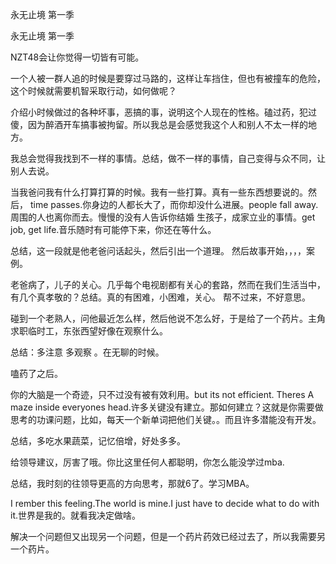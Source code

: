 

永无止境 第一季

永无止境 第一季

NZT48会让你觉得一切皆有可能。

一个人被一群人追的时候是要穿过马路的，这样让车挡住，但也有被撞车的危险，这个时候就需要机智采取行动，如何做呢？

 介绍小时候做过的各种坏事，恶搞的事，说明这个人现在的性格。磕过药，犯过傻，因为醉酒开车搞事被拘留。所以我总是会感觉我这个人和别人不太一样的地方。

我总会觉得我找到不一样的事情。总结，做不一样的事情，自己变得与众不同，让别人去说。

当我爸问我有什么打算打算的时候。我有一些打算。真有一些东西想要说的。然后， time passes.你身边的人都长大了，而你却没什么进展。people fall away. 周围的人也离你而去。慢慢的没有人告诉你结婚  生孩子，成家立业的事情。get job, get life.音乐随时有可能停下来，你还在等什么。

总结，这一段就是他老爸问话起头，然后引出一个道理。 然后故事开始，，，，案例。


老爸病了，儿子的关心。几乎每个电视剧都有关心的套路，然而在我们生活当中，有几个真孝敬的？总结。真的有困难，小困难，关心。 帮不过来，不好意思。


碰到一个老熟人，问他最近怎么样，然后他说不怎么好，于是给了一个药片。主角求职临时工，东张西望好像在观察什么。

总结：多注意 多观察 。在无聊的时候。

嗑药了之后。

你的大脑是一个奇迹，只不过没有被有效利用。but its not efficient. Theres  A maze inside everyones head.许多关键没有建立。那如何建立？这就是你需要做思考的功课问题，比如，每天一个新单词把他们关键。。而且许多潜能没有开发。

总结，多吃水果蔬菜，记忆倍增，好处多多。

给领导建议，厉害了哦。你比这里任何人都聪明，你怎么能没学过mba.

总结，我时刻的往领导更高的方向思考，那就6了。学习MBA。

I rember this feeling.The world is mine.I just have to decide what to do with it.世界是我的。就看我决定做啥。



解决一个问题但又出现另一个问题，但是一个药片药效已经过去了，所以我需要另一个药片。


